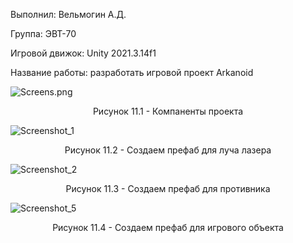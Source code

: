 <p align="left">
  Выполнил: Вельмогин А.Д.
  </p>
<p align="left"> Группа: ЭВТ-70
  </p>
<p align="left"> Игровой движок: Unity 2021.3.14f1
  </p>
<p align="left"> Название работы: разработать игровой проект Arkanoid
  </p>


![Screens.png](https://i.postimg.cc/MG6935gV/Screenshot-4.png)


<p align="center">
Рисунок 11.1 - Компаненты проекта
</p>


![Screenshot_1](https://user-images.githubusercontent.com/119409903/205104023-88dacf51-41d6-4c86-8ad8-c6bbee4d21b7.png)


<p align="center">
Рисунок 11.2 - Создаем префаб для луча лазера   
</p>


![Screenshot_2](https://user-images.githubusercontent.com/119409903/205106643-72364cdf-2cc1-46dd-a189-10f530d08b74.png)

<p align="center">
Рисунок 11.3 - Создаем префаб для противника 
</p>


![Screenshot_5](https://user-images.githubusercontent.com/119409903/205106808-3561d055-dd75-4a72-99ea-d77b8cb00a1f.png)

<p align="center">
Рисунок 11.4 - Создаем префаб для игрового объекта 
</p>

